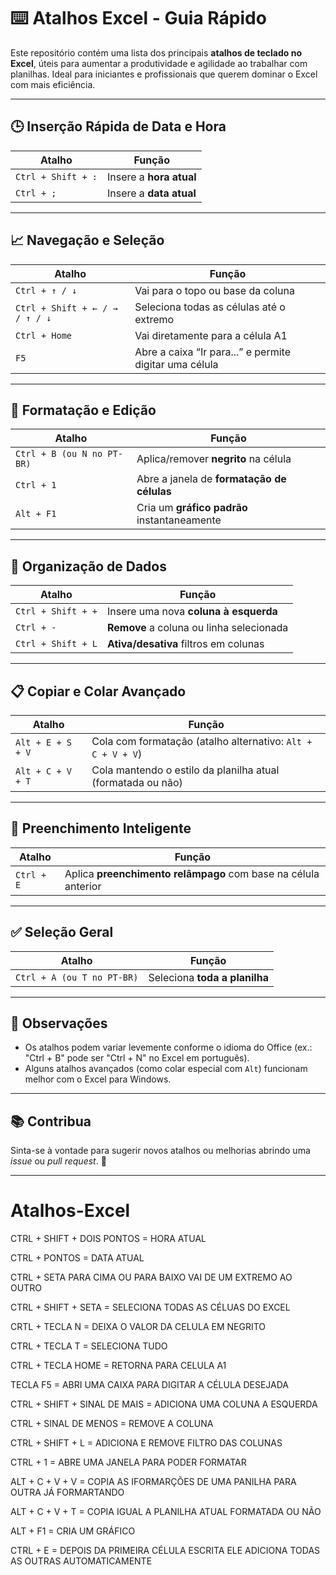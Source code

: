 
# ⌨️ Atalhos Excel - Guia Rápido

Este repositório contém uma lista dos principais **atalhos de teclado no Excel**, úteis para aumentar a produtividade e agilidade ao trabalhar com planilhas. Ideal para iniciantes e profissionais que querem dominar o Excel com mais eficiência.

---

## 🕒 Inserção Rápida de Data e Hora

| Atalho                         | Função                          |
|-------------------------------|----------------------------------|
| `Ctrl + Shift + :`            | Insere a **hora atual**          |
| `Ctrl + ;`                    | Insere a **data atual**          |

---

## 📈 Navegação e Seleção

| Atalho                         | Função                                                  |
|-------------------------------|----------------------------------------------------------|
| `Ctrl + ↑ / ↓`                | Vai para o topo ou base da coluna                       |
| `Ctrl + Shift + ← / → / ↑ / ↓`| Seleciona todas as células até o extremo                 |
| `Ctrl + Home`                 | Vai diretamente para a célula A1                         |
| `F5`                          | Abre a caixa “Ir para...” e permite digitar uma célula   |

---

## 🧹 Formatação e Edição

| Atalho                         | Função                                      |
|-------------------------------|----------------------------------------------|
| `Ctrl + B (ou N no PT-BR)`    | Aplica/remover **negrito** na célula         |
| `Ctrl + 1`                    | Abre a janela de **formatação de células**   |
| `Alt + F1`                    | Cria um **gráfico padrão** instantaneamente  |

---

## 🧩 Organização de Dados

| Atalho                         | Função                                                |
|-------------------------------|--------------------------------------------------------|
| `Ctrl + Shift + +`            | Insere uma nova **coluna à esquerda**                 |
| `Ctrl + -`                    | **Remove** a coluna ou linha selecionada              |
| `Ctrl + Shift + L`            | **Ativa/desativa** filtros em colunas                 |

---

## 📋 Copiar e Colar Avançado

| Atalho                         | Função                                                                 |
|-------------------------------|-------------------------------------------------------------------------|
| `Alt + E + S + V`             | Cola com formatação (atalho alternativo: `Alt + C + V + V`)             |
| `Alt + C + V + T`             | Cola mantendo o estilo da planilha atual (formatada ou não)            |

---

## 🔁 Preenchimento Inteligente

| Atalho                         | Função                                                      |
|-------------------------------|--------------------------------------------------------------|
| `Ctrl + E`                    | Aplica **preenchimento relâmpago** com base na célula anterior |

---

## ✅ Seleção Geral

| Atalho                         | Função                           |
|-------------------------------|-----------------------------------|
| `Ctrl + A (ou T no PT-BR)`    | Seleciona **toda a planilha**     |

---

## 📌 Observações

- Os atalhos podem variar levemente conforme o idioma do Office (ex.: "Ctrl + B" pode ser "Ctrl + N" no Excel em português).
- Alguns atalhos avançados (como colar especial com `Alt`) funcionam melhor com o Excel para Windows.

---

## 📚 Contribua

Sinta-se à vontade para sugerir novos atalhos ou melhorias abrindo uma *issue* ou *pull request*. 🚀

---

# Atalhos-Excel


CTRL + SHIFT + DOIS PONTOS  =  HORA ATUAL

CTRL + PONTOS  =  DATA ATUAL

CTRL + SETA PARA CIMA OU PARA BAIXO VAI DE UM EXTREMO AO OUTRO

CTRL + SHIFT + SETA = SELECIONA TODAS AS CÉLUAS DO EXCEL

CRTL + TECLA N =  DEIXA O VALOR DA CELULA EM NEGRITO

CTRL + TECLA T = SELECIONA TUDO

CTRL + TECLA HOME = RETORNA PARA CELULA A1

TECLA F5 = ABRI UMA CAIXA PARA DIGITAR A CÉLULA DESEJADA 

CTRL + SHIFT + SINAL DE MAIS = ADICIONA UMA COLUNA A ESQUERDA

CTRL + SINAL DE MENOS = REMOVE A COLUNA

CTRL + SHIFT + L = ADICIONA E REMOVE FILTRO DAS COLUNAS

CTRL + 1 = ABRE UMA JANELA PARA PODER FORMATAR

ALT + C + V + V = COPIA AS IFORMARÇÕES DE UMA PANILHA PARA OUTRA JÁ FORMARTANDO

ALT + C + V + T = COPIA IGUAL A PLANILHA ATUAL FORMATADA OU NÃO

ALT + F1 = CRIA UM GRÁFICO

CTRL + E = DEPOIS DA PRIMEIRA CÉLULA ESCRITA ELE ADICIONA TODAS AS OUTRAS AUTOMATICAMENTE

